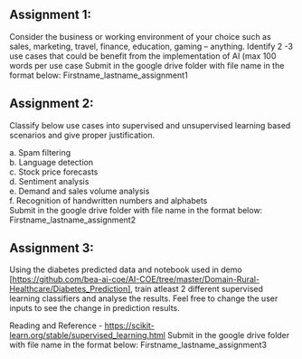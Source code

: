 ## Assignment 1:
Consider the business or working environment of your choice such as sales, marketing, travel, finance, education, gaming – anything.
Identify 2 -3 use cases that could be benefit from the implementation of AI (max 100 words per use case
Submit in the google drive folder with file name in the format below:
Firstname_lastname_assignment1

## Assignment 2:
Classify below use cases into supervised and unsupervised learning based scenarios and give proper justification.

a. Spam filtering <br>
b. Language detection <br>
c. Stock price forecasts <br>
d. Sentiment analysis <br>
e. Demand and sales volume analysis <br>
f. Recognition of handwritten numbers and alphabets <br>
Submit in the google drive folder with file name in the format below:
Firstname_lastname_assignment2

## Assignment 3:
Using the diabetes predicted data and notebook used in demo [https://github.com/bea-ai-coe/AI-COE/tree/master/Domain-Rural-Healthcare/Diabetes_Prediction], train atleast 2 different supervised learning classifiers and analyse the results. 
Feel free to change the user inputs to see the change in prediction results.

Reading and Reference - https://scikit-learn.org/stable/supervised_learning.html
Submit in the google drive folder with file name in the format below:
Firstname_lastname_assignment3

